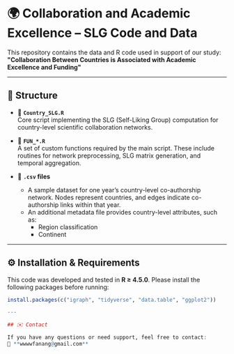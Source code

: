 # 🌍 Collaboration and Academic Excellence – SLG Code and Data

This repository contains the data and R code used in support of our study:  
**"Collaboration Between Countries is Associated with Academic Excellence and Funding"**

---

## 📁 Structure

- 🔹 **`Country_SLG.R`**  
  Core script implementing the SLG (Self-Liking Group) computation for country-level scientific collaboration networks.

- 🔹 **`FUN_*.R`**  
  A set of custom functions required by the main script. These include routines for network preprocessing, SLG matrix generation, and temporal aggregation.

- 🔹 **`.csv` files**  
  - A sample dataset for one year’s country-level co-authorship network. Nodes represent countries, and edges indicate co-authorship links within that year.  
  - An additional metadata file provides country-level attributes, such as:
    - Region classification  
    - Continent 

---

## ⚙️ Installation & Requirements

This code was developed and tested in **R ≥ 4.5.0**. Please install the following packages before running:

```r
install.packages(c("igraph", "tidyverse", "data.table", "ggplot2"))

---

## ✉️ Contact

If you have any questions or need support, feel free to contact:  
📧 **wwwwfanang@gmail.com**
